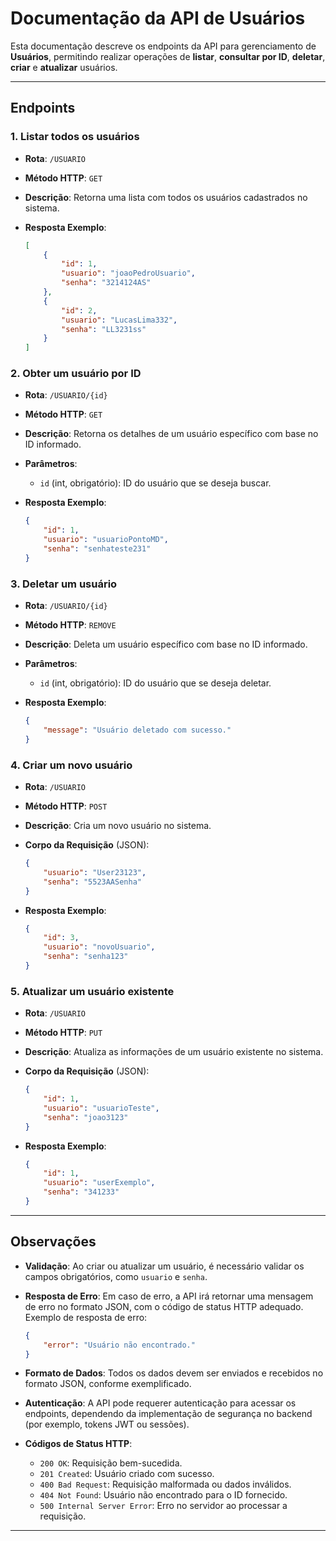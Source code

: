 # Documentação da API de Usuários

Esta documentação descreve os endpoints da API para gerenciamento de **Usuários**, permitindo realizar operações de **listar**, **consultar por ID**, **deletar**, **criar** e **atualizar** usuários.

---

## Endpoints

### 1. Listar todos os usuários
- **Rota**: `/USUARIO`
- **Método HTTP**: `GET`
- **Descrição**: Retorna uma lista com todos os usuários cadastrados no sistema.
- **Resposta Exemplo**:

    ```json
    [
        {
            "id": 1,
            "usuario": "joaoPedroUsuario",
            "senha": "3214124AS"
        },
        {
            "id": 2,
            "usuario": "LucasLima332",
            "senha": "LL3231ss"
        }
    ]
    ```

### 2. Obter um usuário por ID
- **Rota**: `/USUARIO/{id}`
- **Método HTTP**: `GET`
- **Descrição**: Retorna os detalhes de um usuário específico com base no ID informado.
- **Parâmetros**:
    - `id` (int, obrigatório): ID do usuário que se deseja buscar.
- **Resposta Exemplo**:

    ```json
    {
        "id": 1,
        "usuario": "usuarioPontoMD",
        "senha": "senhateste231"
    }
    ```

### 3. Deletar um usuário
- **Rota**: `/USUARIO/{id}`
- **Método HTTP**: `REMOVE`
- **Descrição**: Deleta um usuário específico com base no ID informado.
- **Parâmetros**:
    - `id` (int, obrigatório): ID do usuário que se deseja deletar.
- **Resposta Exemplo**:

    ```json
    {
        "message": "Usuário deletado com sucesso."
    }
    ```

### 4. Criar um novo usuário
- **Rota**: `/USUARIO`
- **Método HTTP**: `POST`
- **Descrição**: Cria um novo usuário no sistema.
- **Corpo da Requisição** (JSON):

    ```json
    {
        "usuario": "User23123",
        "senha": "5523AASenha"
    }
    ```

- **Resposta Exemplo**:

    ```json
    {
        "id": 3,
        "usuario": "novoUsuario",
        "senha": "senha123"
    }
    ```

### 5. Atualizar um usuário existente
- **Rota**: `/USUARIO`
- **Método HTTP**: `PUT`
- **Descrição**: Atualiza as informações de um usuário existente no sistema.
- **Corpo da Requisição** (JSON):

    ```json
    {
        "id": 1,
        "usuario": "usuarioTeste",
        "senha": "joao3123"
    }
    ```

- **Resposta Exemplo**:

    ```json
    {
        "id": 1,
        "usuario": "userExemplo",
        "senha": "341233"
    }
    ```

---

## Observações

- **Validação**: Ao criar ou atualizar um usuário, é necessário validar os campos obrigatórios, como `usuario` e `senha`.
- **Resposta de Erro**: Em caso de erro, a API irá retornar uma mensagem de erro no formato JSON, com o código de status HTTP adequado. Exemplo de resposta de erro:

    ```json
    {
        "error": "Usuário não encontrado."
    }
    ```

- **Formato de Dados**: Todos os dados devem ser enviados e recebidos no formato JSON, conforme exemplificado.

- **Autenticação**: A API pode requerer autenticação para acessar os endpoints, dependendo da implementação de segurança no backend (por exemplo, tokens JWT ou sessões).

- **Códigos de Status HTTP**:
    - `200 OK`: Requisição bem-sucedida.
    - `201 Created`: Usuário criado com sucesso.
    - `400 Bad Request`: Requisição malformada ou dados inválidos.
    - `404 Not Found`: Usuário não encontrado para o ID fornecido.
    - `500 Internal Server Error`: Erro no servidor ao processar a requisição.

---
